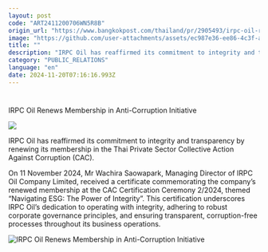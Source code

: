 ```yaml
---
layout: post
code: "ART2411200706WN5R8B"
origin_url: "https://www.bangkokpost.com/thailand/pr/2905493/irpc-oil-renews-membership-in-anti-corruption-initiative"
image: "https://github.com/user-attachments/assets/ec987e36-ee86-4c3f-a992-72b07a35853c"
title: ""
description: "IRPC Oil has reaffirmed its commitment to integrity and transparency by renewing its membership in the Thai Private Sector Collective Action Against Corruption (CAC)."
category: "PUBLIC_RELATIONS"
language: "en"
date: 2024-11-20T07:16:16.993Z
---
```


# 

IRPC Oil Renews Membership in Anti-Corruption Initiative

![](https://github.com/user-attachments/assets/68a76cc3-8f05-4080-b89c-703fcf8d22da)

IRPC Oil has reaffirmed its commitment to integrity and transparency by renewing its membership in the Thai Private Sector Collective Action Against Corruption (CAC).

On 11 November 2024, Mr Wachira Saowapark, Managing Director of IRPC Oil Company Limited, received a certificate commemorating the company’s renewed membership at the CAC Certification Ceremony 2/2024, themed “Navigating ESG: The Power of Integrity”. This certification underscores IRPC Oil’s dedication to operating with integrity, adhering to robust corporate governance principles, and ensuring transparent, corruption-free processes throughout its business operations.

![IRPC Oil Renews Membership in Anti-Corruption Initiative](https://github.com/user-attachments/assets/c5871841-0fd7-4999-a64e-422c054b8a08)